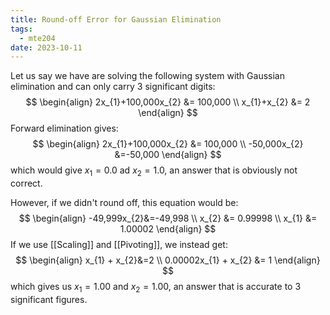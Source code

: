 ```yaml
---
title: Round-off Error for Gaussian Elimination
tags:
  - mte204
date: 2023-10-11
---
```

Let us say we have are solving the following system with Gaussian elimination and can only carry 3 significant digits:
$$
\begin{align}
2x_{1}+100,000x_{2} &= 100,000 \\
x_{1}+x_{2} &= 2
\end{align}
$$
Forward elimination gives:
$$
\begin{align}
2x_{1}+100,000x_{2} &= 100,000 \\
-50,000x_{2} &=-50,000
\end{align}
$$
which would give $x_{1}=0.0$ ad $x_{2}=1.0$, an answer that is obviously not correct.

However, if we didn't round off, this equation would be:
$$
\begin{align}
-49,999x_{2}&=-49,998 \\
x_{2} &= 0.99998 \\
x_{1} &= 1.00002
\end{align}
$$
If we use [[Scaling]] and [[Pivoting]], we instead get:
$$
\begin{align}
x_{1} + x_{2}&=2 \\
0.00002x_{1} + x_{2} &= 1
\end{align}
$$
which gives us $x_{1} = 1.00$ and $x_{2} = 1.00$, an answer that is accurate to 3 significant figures.
